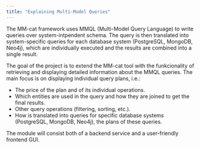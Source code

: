 ```yaml
---
title: "Explaining Multi-Model Queries"
---
```


The MM-cat framework uses MMQL (Multi-Model Query Language) to write queries over system-intpendent schema. The query is then translated into system-specific queries for each database system (PostgreSQL, MongoDB, Neo4j), which are individually executed and the results are combined into a single result.

The goal of the project is to extend the MM-cat tool with the funkcionality of retrieving and displaying detailed information about the MMQL queries. The main focus is on displaying individual query plans, i.e.:
- The price of the plan and of its individual operations.
- Which entities are used in the query and how they are joined to get the final results.
- Other query operations (filtering, sorting, etc.).
- How is translated into queries for specific database systems (PostgreSQL, MongoDB, Neo4j), the plans of these queries.

The module will consist both of a backend service and a user-friendly frontend GUI.

<!-- **This project is currently available.** -->
